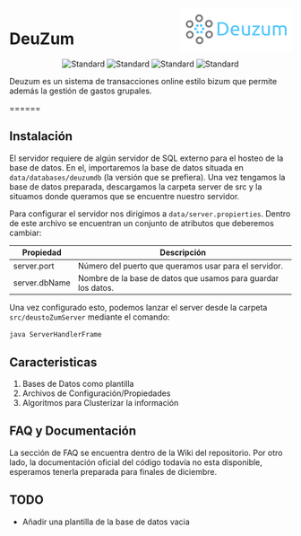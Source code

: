 <img align="right" width="200" height="80" src="/data/img/logo.png?raw=true">

# DeuZum 
<div align="center"> 
<img src="https://img.shields.io/badge/Cliente-Android%20%7C%20Windows-brightgreen?style=flat-square"
      alt="Standard" />
      <img src="https://img.shields.io/badge/Servidor-Java-informational?style=flat-square"
      alt="Standard" />
      <img src="https://img.shields.io/badge/Java-8-yellow?style=flat-square&logo=java"
      alt="Standard" />
      <img src="https://img.shields.io/badge/Android_SDK-15-green?style=flat-square&logo=android"
      alt="Standard" />
</div>


Deuzum es un sistema de transacciones online estilo bizum que permite además la gestión de gastos grupales. 

======

## Instalación

El servidor requiere de algún servidor de SQL externo para el hosteo de la base de datos. En el, importaremos la base de datos situada en `data/databases/deuzumdb` (la versión que se prefiera). Una vez tengamos la base de datos preparada, descargamos la carpeta server de src y la situamos donde queramos que se encuentre nuestro servidor.

Para configurar el servidor nos dirigimos a `data/server.propierties`. Dentro de este archivo se encuentran un conjunto de atributos que deberemos cambiar:

  

|Propiedad     | Descripción                                                  |
|------------- | -------------------------------------------------------------|
|server.port   | Número del puerto que queramos usar para el servidor.        |
|server.dbName | Nombre de la base de datos que usamos para guardar los datos.|

Una vez configurado esto, podemos lanzar el server desde la carpeta `src/deustoZumServer` mediante el comando:

    java ServerHandlerFrame



## Caracteristicas

1. Bases de Datos como plantilla
2. Archivos de Configuración/Propiedades
3. Algoritmos para Clusterizar la información

## FAQ y Documentación

La sección de FAQ se encuentra dentro de la Wiki del repositorio. Por otro lado, la documentación oficial del código todavía no esta disponible, esperamos tenerla preparada para finales de diciembre.

## TODO

- Añadir una plantilla de la base de datos vacia
